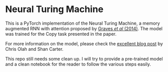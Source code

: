 # Neural Turing Machine

This is a PyTorch implementation of the Neural Turing Machine, a memory augmented RNN with attention proposed by [Graves *et al* (2014)](https://arxiv.org/pdf/1410.5401.pdf). The model was trained for the Copy task presented in the paper.

For more information on the model, please check the [excellent blog post](https://distill.pub/2016/augmented-rnns/) by Chris Olah and Shan Carter.

This repo still needs some clean up. I will try to provide a pre-trained model and a clean notebook for the reader to follow the various steps easily.